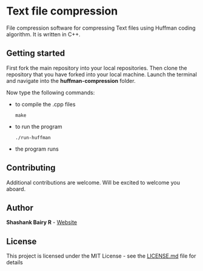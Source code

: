 # Text file compression

File compression software for compressing Text files using Huffman coding algorithm. It is written in C++.

## Getting started

First fork the main repository into your local repositories. Then clone the repository that you have forked into your local machine.
Launch the terminal and navigate into the **huffman-compression** folder.

Now type the following commands:
- to compile the .cpp files

    ```shell
    make
    ```

- to run the program

    ```shell
    ./run-huffman
    ```

- the program runs

## Contributing

Additional contributions are welcome. Will be excited to welcome you aboard.

## Author

**Shashank Bairy R** - [Website](https://ba1ry.github.io/shashankbairy/)

## License

This project is licensed under the MIT License - see the [LICENSE.md](LICENSE.md) file for details